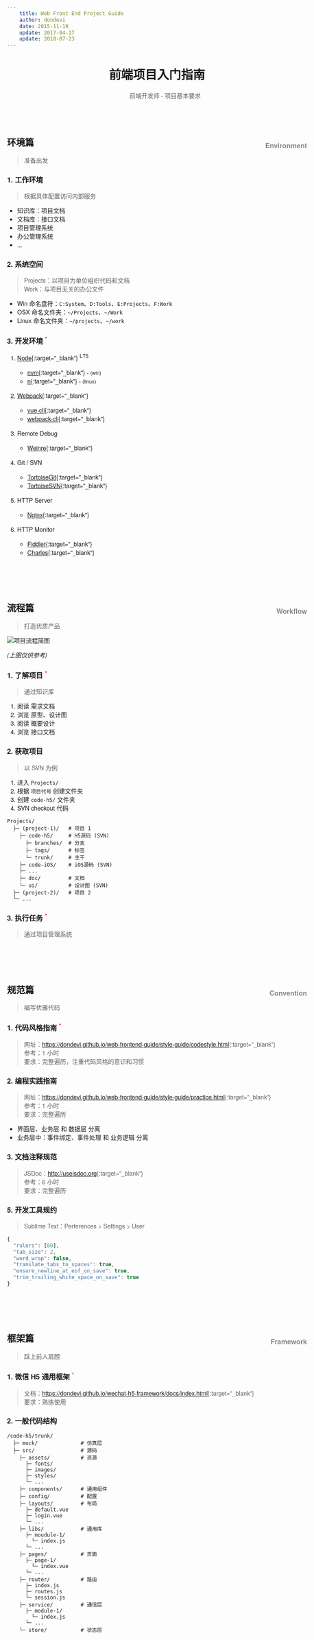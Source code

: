 ```yaml
---
    title: Web Front End Project Guide
    author: dondevi
    date: 2015-11-19
    update: 2017-04-17
    update: 2018-07-23
---
```



<style>
  body { width: auto; max-width: 50em; }
  h1 + blockquote { border: none !important; text-align: center; }
  body, h1, h2, h3, h4, h5, h6, label {
    font-family: Helvetica Neue,Hiragino Sans GB,STHeiti,Microsoft Yahei,SimSun,WenQuanYi Micro Hei,Arial,sans-serif;
  }
  h1 { font-weight: bold; text-align: center; }
  h2 > small { float: right; margin-top: 12px; font-size: 16px; color: #888; }
  abbr { color: red; font-size: smaller; vertical-align: super; text-decoration: none; }
</style>

<script>
  (function(i,s,o,g,r,a,m){i['GoogleAnalyticsObject']=r;i[r]=i[r]||function(){(i[r].q=i[r].q||[]).push(arguments)},i[r].l=1*new Date();a=s.createElement(o), m=s.getElementsByTagName(o)[0];a.async=1;a.src=g;m.parentNode.insertBefore(a,m) })(window,document,'script','https://www.google-analytics.com/analytics.js','ga');
  ga('create', 'UA-31356319-2', 'auto'); ga('send', 'pageview');
</script>



# 前端项目入门指南

> 前端开发师 - 项目基本要求





<br><br>





## 环境篇 <small>Environment</small>
> 准备出发

### 1. 工作环境
> 根据具体配置访问内部服务

- 知识库：项目文档
- 文档库：接口文档
- 项目管理系统
- 办公管理系统
- ...


### 2. 系统空间
> Projects：以项目为单位组织代码和文档
> <br> Work：与项目无关的办公文件

- Win 命名盘符：`C:System`、`D:Tools`、`E:Projects`、`F:Work`
- OSX 命名文件夹：`~/Projects`、`~/Work`
- Linux 命名文件夹：`~/projects`、`~/work`


### 3. 开发环境 <abbr title="important">\*</abbr>

1. [Node](https://nodejs.org/){:target="\_blank"} <sup><kbd>LTS</kbd></sup>
    - [nvm](https://github.com/creationix/nvm){:target="\_blank"} - <small>(win)</small>
    - [n](https://github.com/tj/n){:target="\_blank"} - <small>(linux)</small>

2. [Webpack](https://webpack.js.org/){:target="\_blank"}
    - [vue-cli](https://cli.vuejs.org/){:target="\_blank"}
    - [webpack-cli](https://webpack.js.org/api/cli/){:target="\_blank"}

3. Remote Debug
    - [Weinre](http://people.apache.org/~pmuellr/weinre-docs/latest/){:target="\_blank"}

4. Git / SVN
    - [TortoiseGit](https://tortoisegit.org/download/){:target="\_blank"}
    - [TortoiseSVN](https://tortoisesvn.net/downloads.html){:target="\_blank"}

5. HTTP Server
    - [Nginx](http://nginx.org/){:target="\_blank"}

6. HTTP Monitor
    - [Fiddler](https://www.telerik.com/fiddler){:target="\_blank"}
    - [Charles](https://www.charlesproxy.com/){:target="\_blank"}








<br><br><br>










## 流程篇 <small>Workflow</small>
> 打造优质产品


![项目流程简图](https://dondevi.github.io/web-frontend-guide/project-guide/pm-flow-min.png)

*(上图仅供参考)*


### 1. 了解项目 <abbr title="important">\*</abbr>
> 通过知识库

1. 阅读 需求文档
2. 浏览 原型、设计图
3. 阅读 概要设计
4. 浏览 接口文档


### 2. 获取项目
> 以 SVN 为例

1. 进入 `Projects/`
2. 根据 `项目代号` 创建文件夹
3. 创建 `code-h5/` 文件夹
4. SVN checkout 代码

```shell
Projects/
  ├─ (project-1)/   # 项目 1
    ├─ code-h5/     # H5源码 (SVN)
      ├─ branches/  # 分支
      ├─ tags/      # 标签
      └─ trunk/     # 主干
    ├─ code-iOS/    # iOS源码 (SVN)
    ├─ ...
    ├─ doc/         # 文档
    └─ ui/          # 设计图 (SVN)
  ├─ (project-2)/   # 项目 2
  └─ ...
```

### 3. 执行任务 <abbr title="important">\*</abbr>
> 通过项目管理系统








<br><br><br>










## 规范篇 <small>Convention</small>
> 编写优雅代码


### 1. 代码风格指南 <abbr title="important">\*</abbr>
> 网址：<https://dondevi.github.io/web-frontend-guide/style-guide/codestyle.html>{:target="\_blank"}
> <br> 参考：1 小时
> <br> 要求：完整遍历，注重代码风格的意识和习惯


### 2. 编程实践指南
> 网址：<https://dondevi.github.io/web-frontend-guide/style-guide/practice.html>{:target="\_blank"}
> <br> 参考：1 小时
> <br> 要求：完整遍历

- 界面层、业务层 和 数据层 分离
- 业务层中：事件绑定、事件处理 和 业务逻辑 分离


### 3. 文档注释规范
> JSDoc：<http://usejsdoc.org>{:target="\_blank"}
> <br> 参考：6 小时
> <br> 要求：完整遍历


### 5. 开发工具规约
> Sublime Text：Perferences > Settings > User

```javascript
{
  "rulers": [80],
  "tab_size": 2,
  "word_wrap": false,
  "translate_tabs_to_spaces": true,
  "ensure_newline_at_eof_on_save": true,
  "trim_trailing_white_space_on_save": true
}
```










<br><br><br>










## 框架篇 <small>Framework</small>
> 踩上前人肩膀


### 1. 微信 H5 通用框架 <abbr title="deprecated" style="color:gray">\*</abbr>
> 文档：<https://dondevi.github.io/wechat-h5-framework/docs/index.html>{:target="\_blank"}
> <br> 要求：熟练使用

### 2. 一般代码结构

```shell
/code-h5/trunk/
  ├─ mock/              # 仿真层
  ├─ src/               # 源码
    ├─ assets/          # 资源
      ├─ fonts/
      ├─ images/
      ├─ styles/
      └─ ...
    ├─ components/      # 通用组件
    ├─ config/          # 配置
    ├─ layouts/         # 布局
      ├─ default.vue
      ├─ login.vue
      └─ ...
    ├─ libs/            # 通用库
      ├─ moudule-1/
        └─ index.js
      └─ ...
    ├─ pages/           # 页面
      ├─ page-1/
        └─ index.vue
      └─ ...
    ├─ router/          # 路由
      ├─ index.js
      ├─ routes.js
      └─ session.js
    ├─ service/         # 通信层
      ├─ module-1/
        └─ index.js
      └─ ...
    └─ store/           # 状态层
```
